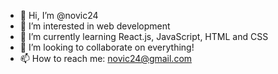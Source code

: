 - 👋 Hi, I’m @novic24
- 👀 I’m interested in web development
- 🌱 I’m currently learning React.js, JavaScript, HTML and CSS
- 💞️ I’m looking to collaborate on everything!
- 📫 How to reach me: novic24@gmail.com

<!---
novic24/novic24 is a ✨ special ✨ repository because its `README.md` (this file) appears on your GitHub profile.
You can click the Preview link to take a look at your changes.
--->
